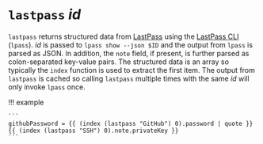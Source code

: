 # `lastpass` *id*

`lastpass` returns structured data from [LastPass][lastpass] using the [LastPass
CLI][cli] (`lpass`). *id* is passed to `lpass show --json $ID` and the output
from `lpass` is parsed as JSON. In addition, the `note` field, if present, is
further parsed as colon-separated key-value pairs. The structured data is an
array so typically the `index` function is used to extract the first item. The
output from `lastpass` is cached so calling `lastpass` multiple times with the
same *id* will only invoke `lpass` once.

!!! example

    ```
    githubPassword = {{ (index (lastpass "GitHub") 0).password | quote }}
    {{ (index (lastpass "SSH") 0).note.privateKey }}
    ```

[lastpass]: https://lastpass.com/
[cli]: https://lastpass.github.io/lastpass-cli/lpass.1.html
